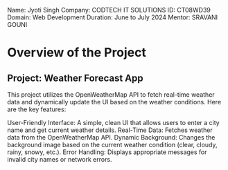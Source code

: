 Name: Jyoti Singh Company: CODTECH IT SOLUTIONS ID: CT08WD39 Domain: Web Development Duration: June to July 2024 Mentor: SRAVANI GOUNI

# Overview of the Project
## Project: Weather Forecast App
This project utilizes the OpenWeatherMap API to fetch real-time weather data and dynamically update the UI based on the weather conditions. Here are the key features:

User-Friendly Interface: A simple, clean UI that allows users to enter a city name and get current weather details. Real-Time Data: Fetches weather data from the OpenWeatherMap API. Dynamic Background: Changes the background image based on the current weather condition (clear, cloudy, rainy, snowy, etc.). Error Handling: Displays appropriate messages for invalid city names or network errors.
